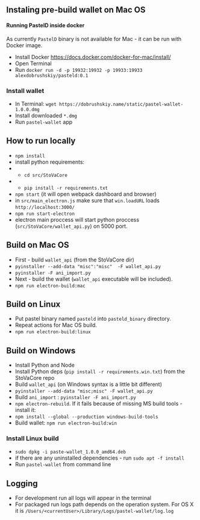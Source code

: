 ## Instaling pre-build wallet on Mac OS

#### Running PastelD inside docker

As currently `PastelD` binary is not available for Mac - it can be run with Docker image.
 - Install Docker https://docs.docker.com/docker-for-mac/install/
 - Open Terminal
 - Run `docker run -d -p 19932:19932 -p 19933:19933 alexdobrushskiy/pasteld:0.1`

### Install wallet
 - In Terminal: `wget https://dobrushskiy.name/static/pastel-wallet-1.0.0.dmg`
 - Install downloaded `*.dmg`
 - Run `pastel-wallet` app

## How to run locally
 
 - `npm install`
 - install python requirements:
 - - `cd src/StoVaCore`
 - - `pip install -r requirements.txt`
 - `npm start` (it will open webpack dashboard and browser)
 - in `src/main_electron.js` make sure that `win.loadURL` loads `http://localhost:3000/`
 - `npm run start-electron`
 - electron main proccess will start python proccess (`src/StoVaCore/wallet_api.py`) on 5000 port.


## Build on Mac OS
 - First - build `wallet_api` (from the StoVaCore dir)
 - `pyinstaller --add-data "misc":"misc"  -F wallet_api.py`
 - `pyinstaller -F ani_import.py`
 - Next - build the wallet (`wallet_api` executable will be included).
 - `npm run electron-build:mac`
 
## Build on Linux
 - Put pastel binary named `pasteld` into `pasteld_binary` directory.
 - Repeat actions for Mac OS build.
 - `npm run electron-build:linux`
 
## Build on Windows
 - Install Python and Node
 - Install Python deps (`pip install -r requirements.win.txt`) from the StoVaCore repo
 - Build `wallet_api` (on Windows syntax is a little bit different)
 - `pyinstaller --add-data "misc;misc" -F wallet_api.py`
 - Build `ani_import` : `pyinstaller -F ani_import.py`
 - `npm electron-rebuild`. If it fails because of missing MS build tools - install it:
 - `npm install --global --production windows-build-tools`
 - Build wallet: `npm run electron-build:win`
  
### Install Linux build
 - `sudo dpkg -i paste-wallet_1.0.0_amd64.deb`
 - if there are any uninstalled dependencies - run `sudo apt -f install`
 - Run `pastel-wallet` from command line

## Logging
 - For development run all logs will appear in the terminal
 - For packaged run logs path depends on the operation system. For OS X it is `/Users/<currentUser>/Library/Logs/pastel-wallet/log.log`
